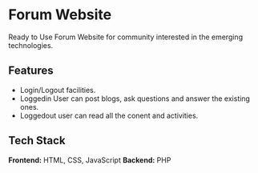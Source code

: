 # Forum Website

Ready to Use Forum Website for community interested in the emerging technologies.


## Features

- Login/Logout facilities.
- Loggedin User can post blogs, ask questions and answer the existing ones.
- Loggedout user can read all the conent and activities.



## Tech Stack

**Frontend:** HTML, CSS, JavaScript
**Backend:** PHP
